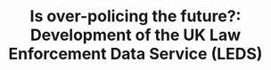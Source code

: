 ---
airtable_createdTime: '2022-10-24T16:13:20.000Z'
airtable_id: rechdPw2v5CmtumYi
link: https://privacyinternational.org/long-read/4122/over-policing-future-development-uk-law-enforcement-data-service-leds
table: sources
title: 'Is over-policing the future?: Development of the UK Law Enforcement Data Service
  (LEDS)'
---